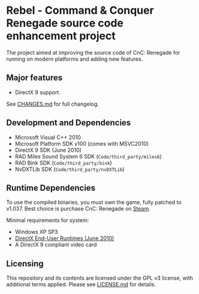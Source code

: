 # Rebel - Command & Conquer Renegade source code enhancement project

The project aimed at improving the source code of CnC: Renegade for running on modern platforms and adding new features.

## Major features

* DirectX 9 support.

See [CHANGES.md](CHANGES.md) for full changelog.

## Development and Dependencies

* Microsoft Visual C++ 2010
* Microsoft Platform SDK v100 (comes with MSVC2010)
* DirectX 9 SDK (June 2010)
* RAD Miles Sound System 6 SDK (`Code/third_party/miles6`)
* RAD Bink SDK (`Code/third_party/bink`)
* NvDXTLib SDK (`Code/third_party/nvDXTLib`)

## Runtime Dependencies

To use the compiled binaries, you must own the game, fully patched to v1.037. Best choice is purchase CnC: Renegade
on [Steam](https://store.steampowered.com/app/2229890/Command__Conquer_Renegade/).

Minimal requirements for system:

* Windows XP SP3
* [DirectX End-User Runtimes (June 2010)](https://www.microsoft.com/en-us/download/details.aspx?id=8109)
* A DirectX 9 compliant video card

## Licensing

This repository and its contents are licensed under the GPL v3 license, with additional terms applied.
Please see [LICENSE.md](LICENSE.md) for details.
